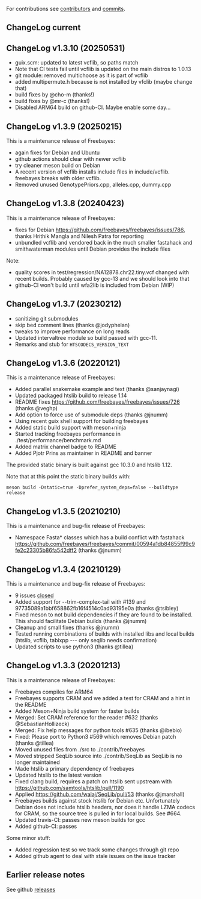 For contributions
see
[contributors](https://github.com/freebayes/freebayes/graphs/contributors)
and
[commits](https://github.com/freebayes/freebayes/commits/master).

## ChangeLog current

## ChangeLog v1.3.10 (20250531)

+ guix.scm: updated to latest vcflib, so paths match
+ Note that CI tests fail until vcflib is updated on the main distros to 1.0.13
+ git module: removed multichoose as it is part of vcflib
+ added multipermute.h because is not installed by vfclib (maybe change that)
+ build fixes by @cho-m (thanks!)
+ build fixes by @mr-c (thanks!)
+ Disabled ARM64 build on github-CI. Maybe enable some day...

## ChangeLog v1.3.9 (20250215)

This is a maintenance release of Freebayes:

+ again fixes for Debian and Ubuntu
+ github actions should clear with newer vcflib
+ try cleaner meson build on Debian
+ A recent version of vcflib installs include files in include/vcflib. freebayes breaks with older vcflib.
+ Removed unused GenotypePriors.cpp, alleles.cpp, dummy.cpp

## ChangeLog v1.3.8 (20240423)

This is a maintenance release of Freebayes:

+ fixes for Debian https://github.com/freebayes/freebayes/issues/786, thanks Hrithik Mangla and Nilesh Patra for reporting
+ unbundled vcflib and vendored back in the much smaller fastahack and smithwaterman modules until Debian provides the include files

Note:

+ quality scores in test/regression/NA12878.chr22.tiny.vcf changed with recent builds. Probably caused by gcc-13 and we should look into that
+ github-CI won't build until wfa2lib is included from Debian (WIP)

## ChangeLog v1.3.7 (20230212)

+ sanitizing git submodules
+ skip bed comment lines (thanks @jodyphelan)
+ tweaks to improve performance on long reads
+ Updated intervaltree module so build passed with gcc-11.
+ Remarks and stub for `HTSCODECS_VERSION_TEXT`

## ChangeLog v1.3.6 (20220121)

This is a maintenance release of Freebayes:

+ Added parallel snakemake example and text (thanks @sanjaynagi)
+ Updated packaged htslib build to release 1.14
+ README fixes https://github.com/freebayes/freebayes/issues/726 (thanks @veghp)
+ Add option to force use of submodule deps (thanks @jnumm)
+ Using recent guix shell support for building freebayes
+ Added static build support with meson+ninja
+ Started tracking freebayes performance in ./test/performance/benchmark.md
+ Added matrix channel badge to README
+ Added Pjotr Prins as maintainer in README and banner

The provided static binary is built against gcc 10.3.0 and htslib 1.12.

Note that at this point the static binary builds with:

    meson build -Dstatic=true -Dprefer_system_deps=false --buildtype release

## ChangeLog v1.3.5 (20210210)

This is a maintenance and bug-fix release of Freebayes:

+ Namespace Fasta* classes which has a build conflict with fastahack
  https://github.com/freebayes/freebayes/commit/00594a1db84855f99c9fe2c23305b86fa542dff2
  (thanks @jnumm)

## ChangeLog v1.3.4 (20210129)

This is a maintenance and bug-fix release of Freebayes:

+ 9 issues [closed](https://github.com/freebayes/freebayes/milestone/1?closed=1)
+ Added support for --trim-complex-tail with #139 and 97735089a1bbf658862fb16f4514c0ad93195e0a (thanks @tsibley)
+ Fixed meson to not build dependencies if they are found to be installed. This should facilitate Debian builds (thanks @jnumm)
+ Cleanup and small fixes (thanks @jnumm)
+ Tested running combinations of builds with installed libs and local builds (htslib, vcflib, tabixpp --- only seqlib needs confirmation)
+ Updated scripts to use python3 (thanks @tillea)

## ChangeLog v1.3.3 (20201213)

This is a maintenance release of Freebayes:

+ Freebayes compiles for ARM64
+ Freebayes supports CRAM and we added a test for CRAM and a hint in
  the README
+ Added Meson+Ninja build system for faster builds
+ Merged: Set CRAM reference for the reader #632 (thanks @SebastianHollizeck)
+ Merged: Fix help messages for python tools #635 (thanks @ibebio)
+ Fixed: Please port to Python3 #569 which removes Debian patch (thanks @tillea)
+ Moved unused files from ./src to ./contrib/freebayes
+ Moved stripped SeqLib source into ./contrib/SeqLib as SeqLib is no
  longer maintained
+ Made htslib a primary dependency of freebayes
+ Updated htslib to the latest version
+ Fixed clang build, requires a patch on htslib sent upstream with https://github.com/samtools/htslib/pull/1190
+ Applied https://github.com/walaj/SeqLib/pull/53 (thanks @jmarshall)
+ Freebayes builds against stock htslib for Debian etc. Unfortunately
  Debian does not include htslib headers, nor does it handle LZMA
  codecs for CRAM, so the source tree is pulled in for local
  builds. See #664.
+ Updated travis-CI: passes new meson builds for gcc
+ Added github-CI: passes

Some minor stuff:

+ Added regression test so we track some changes through git repo
+ Added github agent to deal with stale issues on the issue tracker

## Earlier release notes

See github [releases](https://github.com/freebayes/freebayes/releases)
